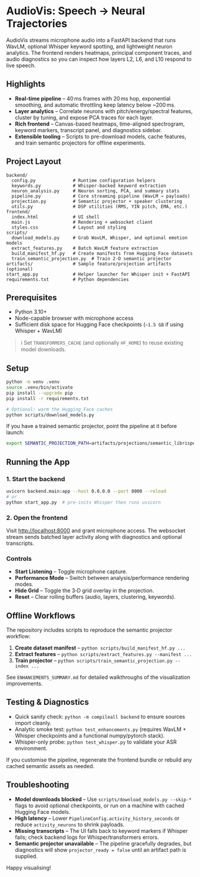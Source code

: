 # AudioVis: Speech → Neural Trajectories

AudioVis streams microphone audio into a FastAPI backend that runs WavLM, optional Whisper keyword spotting, and lightweight neuron analytics. The frontend renders heatmaps, principal component traces, and audio diagnostics so you can inspect how layers L2, L6, and L10 respond to live speech.

## Highlights

- **Real-time pipeline** – 40 ms frames with 20 ms hop, exponential smoothing, and automatic throttling keep latency below ~200 ms.
- **Layer analytics** – Correlate neurons with pitch/energy/spectral features, cluster by tuning, and expose PCA traces for each layer.
- **Rich frontend** – Canvas-based heatmaps, time-aligned spectrogram, keyword markers, transcript panel, and diagnostics sidebar.
- **Extensible tooling** – Scripts to pre-download models, cache features, and train semantic projectors for offline experiments.

## Project Layout

```
backend/
  config.py              # Runtime configuration helpers
  keywords.py            # Whisper-backed keyword extraction
  neuron_analysis.py     # Neuron sorting, PCA, and summary stats
  pipeline.py            # Core streaming pipeline (WavLM → payloads)
  projection.py          # Semantic projector + speaker clustering
  utils.py               # DSP utilities (RMS, YIN pitch, EMA, etc.)
frontend/
  index.html             # UI shell
  main.js                # Rendering + websocket client
  styles.css             # Layout and styling
scripts/
  download_models.py     # Grab WavLM, Whisper, and optional emotion models
  extract_features.py    # Batch WavLM feature extraction
  build_manifest_hf.py   # Create manifests from Hugging Face datasets
  train_semantic_projection.py  # Train 2‑D semantic projector
artifacts/               # Sample feature/projection artifacts (optional)
start_app.py             # Helper launcher for Whisper init + FastAPI
requirements.txt         # Python dependencies
```

## Prerequisites

- Python 3.10+
- Node-capable browser with microphone access
- Sufficient disk space for Hugging Face checkpoints (`~1.5 GB` if using Whisper + WavLM)

> ℹ️ Set `TRANSFORMERS_CACHE` (and optionally `HF_HOME`) to reuse existing model downloads.

## Setup

```bash
python -m venv .venv
source .venv/bin/activate
pip install --upgrade pip
pip install -r requirements.txt

# Optional: warm the Hugging Face caches
python scripts/download_models.py
```

If you have a trained semantic projector, point the pipeline at it before launch:

```bash
export SEMANTIC_PROJECTION_PATH=artifacts/projections/semantic_librispeech.npz
```

## Running the App

### 1. Start the backend

```bash
uvicorn backend.main:app --host 0.0.0.0 --port 8000 --reload
# or
python start_app.py  # pre-inits Whisper then runs uvicorn
```

### 2. Open the frontend

Visit [http://localhost:8000](http://localhost:8000) and grant microphone access. The websocket stream sends batched layer activity along with diagnostics and optional transcripts.

### Controls

- **Start Listening** – Toggle microphone capture.
- **Performance Mode** – Switch between analysis/performance rendering modes.
- **Hide Grid** – Toggle the 3‑D grid overlay in the projection.
- **Reset** – Clear rolling buffers (audio, layers, clustering, keywords).

## Offline Workflows

The repository includes scripts to reproduce the semantic projector workflow:

1. **Create dataset manifest** – `python scripts/build_manifest_hf.py ...`
2. **Extract features** – `python scripts/extract_features.py --manifest ...`
3. **Train projector** – `python scripts/train_semantic_projection.py --index ...`

See `ENHANCEMENTS_SUMMARY.md` for detailed walkthroughs of the visualization improvements.

## Testing & Diagnostics

- Quick sanity check: `python -m compileall backend` to ensure sources import cleanly.
- Analytic smoke test: `python test_enhancements.py` (requires WavLM + Whisper checkpoints and a functional numpy/pytorch stack).
- Whisper-only probe: `python test_whisper.py` to validate your ASR environment.

If you customise the pipeline, regenerate the frontend bundle or rebuild any cached semantic assets as needed.

## Troubleshooting

- **Model downloads blocked** – Use `scripts/download_models.py --skip-*` flags to avoid optional checkpoints, or run on a machine with cached Hugging Face models.
- **High latency** – Lower `PipelineConfig.activity_history_seconds` or reduce `activity_neurons` to shrink payloads.
- **Missing transcripts** – The UI falls back to keyword markers if Whisper fails; check backend logs for Whisper/transformers errors.
- **Semantic projector unavailable** – The pipeline gracefully degrades, but diagnostics will show `projector_ready = false` until an artifact path is supplied.

Happy visualising!
